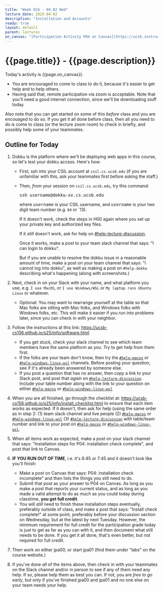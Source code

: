 ```yaml
---
title: "Week 01b - 04.02 Wed"
lecture_date: 2025-04-02
description: "Installation and Accounts"
ready: true
layout: default
parent: lectures
on_canvas: "[Participation Activity P04 on Canvas](https://ucsb.instructure.com/courses/25659/assignments/348142)"
---
```


# {{page.title}} - {{page.description}}

Today's activity is {{page.on_canvas}}.

* You are encouraged to come to class to do it, because it's easier to get help and to help others.
* Having said that, remote participation via zoom is acceptable.  Note that you'll need a good internet connection, since we'll be downloading stuff today.

Also note that you can get started on some of this *before* class and you are encouaged to do so.  If you get it all done before class, then all you need to do is come to class (or the lecture zoom room) to check in briefly, and possibly help some of your teammates.

## Outline for Today

1. Dokku is the platform where we'll be deploying web apps in this course, so let's test your dokku access.  Here's how:
   * First, ssh into your CSIL account at `csil.cs.ucsb.edu` (if you are unfamiliar with this, ask your teammates first before asking the staff.)
   * Then, *from* your session on `csil.cs.ucsb.edu`, try this command:
     
     <tt>ssh <i>username</i>@dokku-<i>xx</i>.cs.ucsb.edu</tt>
 
     where <tt><i>username</i></tt> is your CSIL username, and <tt><i>username</i></tt> is your two digit team number (e.g. `04` or `13).

     If it doesn't work, check the steps in H00 again where you set up your private key and authorized key files.

     If it *still* doesn't work, ask for help on [#help-lecture-discussion]({{site.help_lecture_discussion}}).

     Once it works, make a post to your team slack channel that says: "I can login to dokku".

     But if you are unable to resolve the dokku issue in a reasonable amount of time, make a post on your team channel that says: "I cannot log into dokku", as well as making a post on `#help-dokku` describing what's happening (along with screenshots.)

   
2. Next, check in on your Slack with your name, and what platform you use, e.g. `I use MacOS`, or `I use Windows/WSL` or `My laptop runs Ubuntu Linux` or whatever.
   * Optional: You may want to rearrange yourself at the table so that Mac folks are sitting with Mac folks, and Windows folks with Windows folks, etc.  This will make it easier if you run into problems later, since you can check in with your neighbor.
3. Follow the instructions at this link: <https://ucsb-cs156.github.io/s25/info/software.html>
   * If you get stuck, check your slack channel to see which team members have the same platform as you.  Try to get help from them first.
   * If the folks are your team don't know, then try the [`#help-macos`]({{site.help_macos_link}}) or [`#help-windows-linux-wsl`]({{site.help_windows_link}}) channels. Before posting your question, see if it's already been answered by someone else.
   * If you post a question that has no answer, then copy a link to your Slack post, and post that *again* on [`#help-lecture-discussion`]({{site.help_lecture_discussion}}).  Include your table number along with the link to your question on either [`#help-macos`]({{site.help_macos_link}}) or [`#help-windows-linux-wsl`]({{site.help_windows_link}})
4. When you are all finished, go through the checklist at:  <https://ucsb-cs156.github.io/s25/info/install_checklist.html> to ensure that each item works as expected.  If it doesn't, then ask for help (using the same order as in step 2: (1) team slack channel and live people (2) [`#help-macos`]({{site.help_macos_link}}) or [`#help-windows-linux-wsl`]({{site.help_windows_link}}) (3) [`#help-lecture-discussion`]({{site.help_lecture_discussion}}) with table/team number and link to your post on [`#help-macos`]({{site.help_macos_link}}) or [`#help-windows-linux-wsl`]({{site.help_windows_link}}).

5. When all items work as expected, make a post on your slack channel that says: "Installation steps for P04: installation check complete", and post that link to Canvas.
6. **IF YOU RUN OUT OF TIME**, i.e. it's 6:45 or 7:45 and it doesn't look like you'll finish:
   * Make a post on Canvas that says: P04: installation check incomplete" and then lists the things you still need to do.
   * Submit that post as your answer to P04 on Canvas.  As long as you make a post that reports your current status, and as long as you made a valid attempt to do as much as you could today during classtime, **you get full credit**.
   * You will *still* need to finish these installation steps eventually, preferably outside of class, and make a post that says: "Install check complete!" at some point, preferably before your discussion section on Wednesday, but at the latest by next Tuesday.  However, the minimum requirement for full credit for the participation grade today is just to get as far as you can with it, and then document what still needs to be done.  If you get it all done, that's even better, but not required for full credit.
6. Then work on either jpa00, or start jpa01 (find them under "labs" on the course website.)
7. If you've done *all* of the items above, then check in with your teammates on the Slack channel and/or in person to see if any of them need any help.  If so, please help them as best you can. If not, you are *free to go early*, but only if you've finished jpa00 and jpa01 and no one else on your team needs your help.

